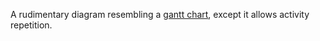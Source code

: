 A rudimentary diagram resembling a [gantt chart](http://en.wikipedia.org/wiki/Gantt_chart), except it allows activity repetition. 
